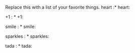 Replace this with a list of your favorite things.
heart	:* heart:

+1	: * +1:

smile	: * smile:

sparkles	: * sparkles:

tada	: * tada:
